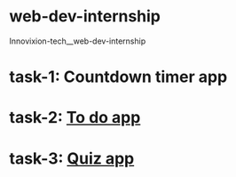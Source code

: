 # web-dev-internship
Innovixion-tech__web-dev-internship

# task-1: Countdown timer app
# task-2: [To do app ](https://gokulsankar-21.github.io/web-dev-internship/to-do-app/)
# task-3: [Quiz app ](https://gokulsankar-21.github.io/web-dev-internship/quiz-app/)

